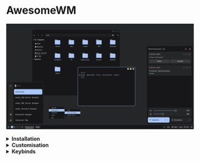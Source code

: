 # AwesomeWM

<p align="center">
    <img src="assets/awm.png">
</p>

<details>
<summary><b>Installation</b></summary>

#### 1. Install dependencies
```
xorg
xorg-xinit
awesome-git (aur)
luarocks
pulseaudio
pulseaudio-bluetooth
networkmanager
bluez
bluez-utils
picom
maim
zenity
alacritty
nemo
leafpad
eom
mpv
```
for example using [pikaur](https://github.com/actionless/pikaur) as an aur helper
```
$ pikaur -S xorg xorg-xinit awesome-git luarocks pulseaudio pulseaudio-bluetooth networkmanager bluez bluez-utils picom maim zenity alacritty nemo leafpad eom mpv
```

#### 2. Install lua modules

<div align="center">

| Module                                                            | Description                   |
| ----------------------------------------------------------------- | ----------------------------- |
| [luautf8](https://github.com/starwing/luautf8?tab=readme-ov-file) | Needed for text input widgets |

</div>

```
$ sudo luarocks install luautf8
```

#### 3. Start & enable `network manager` & `bluez` services

#### 4. Clone repo
```
$ git clone --depth 1 https://github.com/btvtkh/dotfiles.git
```

#### 5. Copy contens of `dotfiles/home` to your `home` folder (use `rsync` for example)
```
$ rsync -avhu ~/dotfiles/home/ ~/
```

#### 6. Download [JetBrainsMonoSlashed](https://github.com/sharpjs/JetBrainsMonoSlashed/releases) font and put it to `~/.fonts`

#### 7. Set `alacritty` as a default terminal
```
$ gio mime x-scheme-handler/terminal Alacritty.desktop
```

</details>

<details>
<summary><b>Customisation</b></summary>

#### 8. Edit `~/.config/awesome/user.lua` as you need

#### 9. Install icons and themes
1. Install `themix-full-git` from aur
2. Export icons and theme from user presets

#### 10. Install cursors (`inkscape` required) ([source](https://github.com/charakterziffer/cursor-toolbox))
```
$ cd ~/dotfiles/extra/cursor-toolbox
$ ./make_dark.sh
$ cp -r Sharp-Cursors ~/.icons
```

#### 11. Apply firefox css
1. Search `about:config`.
2. `toolkit.legacyUserProfileCustomizations.stylesheets`, `layers.acceleration.force-enabled`, `gfx.webrender.all`, `svg.context-properties.content.enabled` change to `True`.
3. Copy `~/dotfiles/extra/mozilla/chrome` to `~/.mozilla/firefox/XXXXXXX.default-release/`.

</details>

<details>
<summary><b>Keybinds</b></summary>

<div align="center">

| Keybinding            | Description                              |
| --------------------- | ---------------------------------------- |
| `Mod+Shift+r`         | Restart awesomewm                        |
| `Mod+Tab`             | Switch to next client by index           |
| `Mod+Shift+Tab`       | Switch to previus client by index        |
| `Mod+Ctrl+Tab`        | Restore minimized client                 |
| `Mod+Shift+s`         | Swap with next client by index           |
| `Mod+Ctrl+s`          | Swap with previous client by index       |
| `Mod+Shift+a`         | Increase the number of master clients    |
| `Mod+Ctrl+a`          | Decrease the number of master clients    |
| `Mod+Shift+q`         | Increase the number of columns           |
| `Mod+Ctrl+q`          | Decrease the number of columns           |
| `Mod+Shift+e`         | Increase master width factor             |
| `Mod+Ctrl+e`          | Decrease master width factor             |
| `Mod+Ctrl+Shift+e`    | Reset master width factor                |
| `Mod+Space`           | Switch layout                            |
| `Mod+1...9`           | Only view tag                            |
| `Mod+Shift+1...9`     | Move focused client to tag               |
| `Mod+z`               | Close client                             |
| `Mod+x`               | (Un)Maximize client                      |
| `Mod+c`               | Minimize client                          |
| `Mod+v`               | Toggle client fullscreen                 |
| `Mod+b`               | Toggle client ontop                      |
| `Mod+m`               | Toggle client menu                       |
| `Mod+Ctrl+Return`     | Move client to master                    |
| `Mod+d`               | Open app launcher                        |
| `Mod+q`               | Open powermenu                           |
| `Mod+w`               | Open control panel                       |
| `Mod+e`               | Open day info panel                      |
| `Mod+Return`          | Open terminal                            |
| `Mod+Print`           | Take screenshot                          |
| `Mod+Shift+Print`     | Take screenshot area                     |

</div>

</details>
